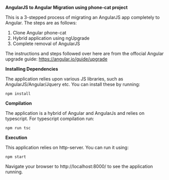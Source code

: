 <b>AngularJS to Angular Migration using phone-cat project</b>

This is a 3-stepped process of migrating an AngularJS app completely to Angular. The steps are as follows:
1. Clone Angular phone-cat
2. Hybrid application using ngUpgrade
3. Complete removal of AngularJS

The instructions and steps followed over here are from the offocial Angular upgrade guide: https://angular.io/guide/upgrade

<b>Installing Dependencies</b>

The application relies upon various JS libraries, such as AngularJS/Angular/Jquery etc. You can install these by running:

`npm install`

<b>Compilation</b>

The application is a hybrid of Angular and AngularJs and relies on typescript. For typescript compilation run:

`npm run tsc`

<b>Execution</b>

This application relies on http-server. You can run it using:

`npm start`

Navigate your browser to http://localhost:8000/ to see the application running.
